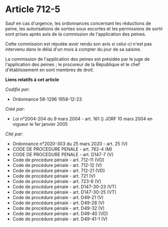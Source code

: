 # Article 712-5

Sauf en cas d'urgence, les ordonnances concernant les réductions de peine, les autorisations de sorties sous escortes et les
permissions de sortir sont prises après avis de la commission de l'application des peines.

Cette commission est réputée avoir rendu son avis si celui-ci n'est pas intervenu dans le délai d'un mois à compter du jour
de sa saisine.

La commission de l'application des peines est présidée par le juge de l'application des peines ; le procureur de la
République et le chef d'établissement en sont membres de droit.

**Liens relatifs à cet article**

_Codifié par_:

  - Ordonnance 58-1296 1958-12-23

_Créé par_:

  - Loi n°2004-204 du 9 mars 2004 - art. 161 () JORF 10 mars 2004 en vigueur le 1er janvier 2005

_Cité par_:

  - Ordonnance n°2020-303 du 25 mars 2020 - art. 25 (V)
  - CODE DE PROCEDURE PENALE - art. 762-4 (M)
  - CODE DE PROCEDURE PENALE - art. D147-7 (V)
  - Code de procédure pénale - art. 712-11 (VD)
  - Code de procédure pénale - art. 712-12 (V)
  - Code de procédure pénale - art. 712-21 (VD)
  - Code de procédure pénale - art. 721 (V)
  - Code de procédure pénale - art. 723-6 (V)
  - Code de procédure pénale - art. D147-30-23 (VT)
  - Code de procédure pénale - art. D147-30-25 (VT)
  - Code de procédure pénale - art. D49-21 (V)
  - Code de procédure pénale - art. D49-28 (V)
  - Code de procédure pénale - art. D49-32 (V)
  - Code de procédure pénale - art. D49-40 (VD)
  - Code de procédure pénale - art. D49-41-1 (V)
